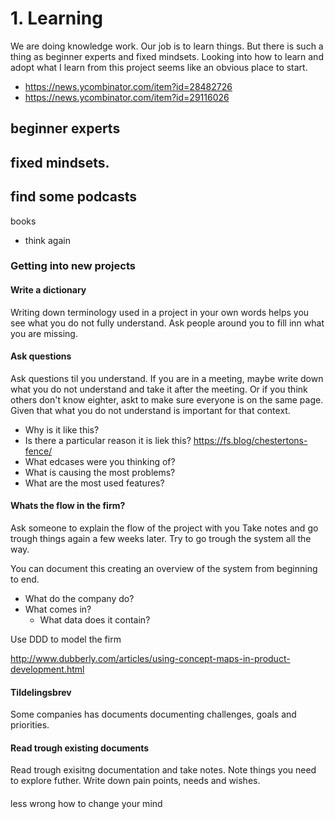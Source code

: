 # 1. Learning
We are doing knowledge work. Our job is to learn things. But there is such a thing as beginner experts and fixed mindsets. Looking into how to learn and adopt what I learn from this project seems like an obvious place to start. 

- https://news.ycombinator.com/item?id=28482726
- https://news.ycombinator.com/item?id=29116026




## beginner experts  
## fixed mindsets.

find some podcasts
- 

books
- think again

### Getting into new projects

#### Write a dictionary
Writing down terminology used in a project in your own words helps you see what you do not fully understand. Ask people around you to fill inn what you are missing.

#### Ask questions 
Ask questions til you understand. If you are in a meeting, maybe write down what you do not understand and take it after the meeting. Or if you think others don't know eighter, askt to make sure everyone is on the same page. Given that what you do not understand is important for that context.

- Why is it like this?
- Is there a particular reason it is liek this? https://fs.blog/chestertons-fence/
- What edcases were you thinking of?
- What is causing the most problems?
- What are the most used features?

#### Whats the flow in the firm?

Ask someone to explain the flow of the project with you
Take notes and go trough things again a few weeks later.
Try to go trough the system all the way.

You can document this creating an overview of the system from beginning to end. 

- What do the company do?
- What comes in?
    - What data does it contain?

Use DDD to model the firm

http://www.dubberly.com/articles/using-concept-maps-in-product-development.html




#### Tildelingsbrev
Some companies has documents documenting challenges, goals and priorities.

#### Read trough existing documents
Read trough exisitng documentation and take notes. Note things you need to explore futher. Write down pain points, needs and wishes.

#### 


less wrong how to change your mind

